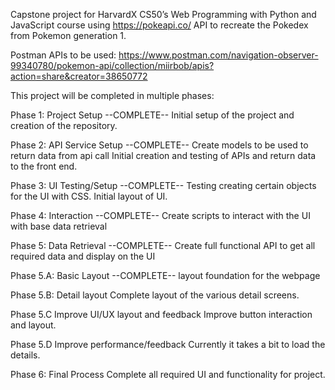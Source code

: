 Capstone project for HarvardX CS50’s Web Programming with Python and JavaScript course using https://pokeapi.co/ API to recreate the Pokedex from Pokemon generation 1.

Postman APIs to be used:
https://www.postman.com/navigation-observer-99340780/pokemon-api/collection/miirbob/apis?action=share&creator=38650772


This project will be completed in multiple phases:

Phase 1: Project Setup --COMPLETE--
  Initial setup of the project and creation of the repository.

Phase 2: API Service Setup --COMPLETE--
  Create models to be used to return data from api call
  Initial creation and testing of APIs and return data to the front end.

Phase 3: UI Testing/Setup --COMPLETE--
  Testing creating certain objects for the UI with CSS. Initial layout of UI.

Phase 4: Interaction --COMPLETE--
  Create scripts to interact with the UI with base data retrieval 

Phase 5: Data Retrieval  --COMPLETE--
  Create full functional API to get all required data and display on the UI

Phase 5.A: Basic Layout --COMPLETE--
  layout foundation for the webpage 

Phase 5.B: Detail layout
  Complete layout of the various detail screens.

Phase 5.C Improve UI/UX layout and feedback
  Improve button interaction and layout.

Phase 5.D Improve performance/feedback
  Currently it takes a bit to load the details. 

Phase 6: Final Process
  Complete all required UI and functionality for project.
